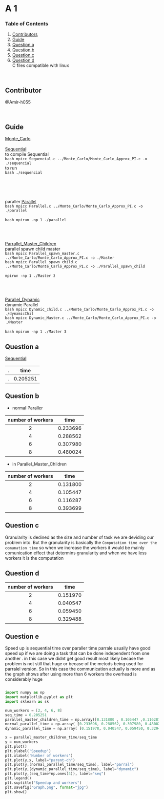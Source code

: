 # A 1


### Table of Contents
1. [Contributors](#Contributor)
2. [Guide](#Guide)
3. [Question a](#Question-a)
4. [Question b](#Question-b)
5. [Question c](#Question-c)
6. [Question d](#Question-d)
</br>C files compatible with linux
</br>

## Contributor

@Amir-h055

</br>

##  Guide

[Monte_Carlo](Monte_Carlo)
</br>
</br>
[Sequential](Sequential)
</br> to compile Sequential
</br>```bash mpicc Sequencial.c ../Monte_Carlo/Monte_Carlo_Approx_PI.c -o ./sequencial```
</br>to run
</br>```bash ./sequencial```

</br>
</br>

</br>paraller
[Parallel](Parallel)
</br>```bash mpicc Parallel.c ../Monte_Carlo/Monte_Carlo_Approx_PI.c -o ./parallel ```
</br>
</br>```bash mpirun -np 1 ./parallel ```

</br>
</br>

[Parrallel_Master_Children](Parrallel_Master_Children)
</br>parallel spawn child master
</br>```bash mpicc Parallel_spawn_master.c ../Monte_Carlo/Monte_Carlo_Approx_PI.c -o ./Master ```
</br>```bash mpicc Parallel_spawn_child.c ../Monte_Carlo/Monte_Carlo_Approx_PI.c -o ./Parallel_spawn_child ```
</br>
</br>```mpirun -np 1 ./Master 3 ```

</br>
</br>

[Parallel_Dynamic](Parallel_Dynamic)
</br>dynamic Parallel
</br>```bash mpicc Dynamic_child.c ../Monte_Carlo/Monte_Carlo_Approx_PI.c -o ./dynamicChil ```
</br>```bash mpicc Dynamic_Master.c ../Monte_Carlo/Monte_Carlo_Approx_PI.c -o ./Master ```
</br>
</br>```bash mpirun -np 1 ./Master 3 ```




## Question a
[Sequential](/Sequential)

 .| **time** | 
:---: | ---
 .| 0.205251


## Question b
- normal Paraller

**number of workers** | **time**
:---: | ---
2 | 0.233696
4 | 0.288562
6 | 0.307980
8 | 0.480024


- in Parallel_Master_Children

**number of workers** | **time**
:---: | ---
2 | 0.131800
4 | 0.105447
6 | 0.116287
8 | 0.393699

## Question c
Granularity is dedined as the size and number of task we are deviding our problem into.
But the granularity is basically the `Computation time over the comunation time` so when we increase the workers it would be mainly comunication effect that determins granularity and when we have less workers it is the computation

## Question d

**number of workers** | **time**
:---: | ---
2 | 0.151970
4 | 0.040547
6 | 0.059450
8 | 0.329488

## Question e
Speed up is sequential time over paraller time
parrale usually have good speed up if we are doing a task that can be done independent from one another . in this case we didnt get good result most likely becase the problem is not still that huge or becase of the metods being used for parralel version. So in this case the communication actually is more and as the graph shows after using more than 6 workers the overhead is considerably huge

```python

import numpy as np
import matplotlib.pyplot as plt
import sklearn as sk

num_workers = [2, 4, 6, 8]
seq_time = 0.205251
parallel_master_children_time = np.array([0.131800 , 0.105447 ,0.116287 ,0.393699])
normal_parallel_time = np.array( [0.233696, 0.288562, 0.307980, 0.480024])
dynamic_parallel_time = np.array( [0.151970, 0.040547, 0.059450, 0.329488])

x = parallel_master_children_time/seq_time
y = num_workers
plt.plot()
plt.ylabel('Speedup')
plt.xlabel('Number of workers')
plt.plot(y,x, label="parent-ch")
plt.plot(y,(normal_parallel_time/seq_time), label="parral")
plt.plot(y,(dynamic_parallel_time/seq_time), label="dynamic")
plt.plot(y,(seq_time*np.ones(4)), label="seq")
plt.legend()
plt.suptitle("Speedup and workers")
plt.savefig("Graph.png", format="jpg")
plt.show()


```








